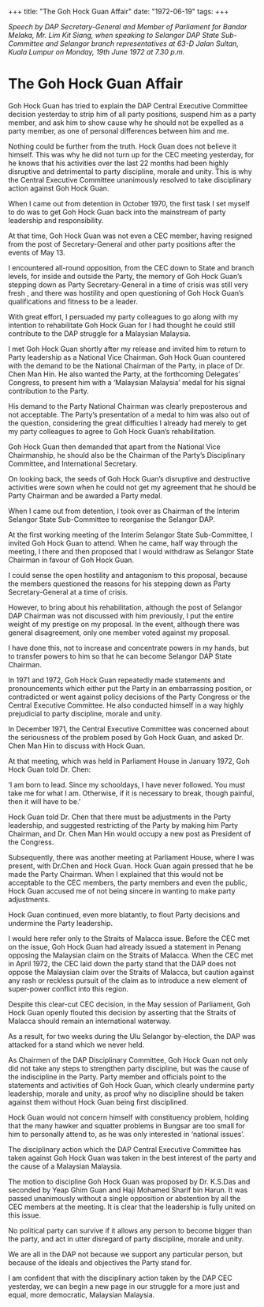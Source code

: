 +++ 
title: "The Goh Hock Guan Affair"
date: "1972-06-19"
tags:
+++

_Speech by DAP Secretary-General and Member of Parliament for Bandar Melaka, Mr. Lim Kit Siang, when speaking to Selangor DAP State Sub-Committee and Selangor branch representatives at 63-D Jalan Sultan, Kuala Lumpur on Monday, 19th June 1972 at 7.30 p.m._

# The Goh Hock Guan Affair

Goh Hock Guan has tried to explain the DAP Central Executive Committee decision yesterday to strip him of all party positions, suspend him as a party member, and ask him to show cause why he should not be expelled as a party member, as one of personal differences between him and me.</u>

Nothing could be further from the truth. Hock Guan does not believe it himself. This was why he did not turn up for the CEC meeting yesterday, for he knows that his activities over the last 22 months had been highly disruptive and detrimental to party discipline, morale and unity. This is why the Central Executive Committee unanimously resolved to take disciplinary action against Goh Hock Guan.

When I came out from detention in October 1970, the first task I set myself to do was to get Goh Hock Guan back into the mainstream of party leadership and responsibility.

At that time, Goh Hock Guan was not even a CEC member, having resigned from the post of Secretary-General and other party positions after the events of May 13.

I encountered all-round opposition, from the CEC down to State and branch levels, for inside and outside the Party, the memory of Goh Hock Guan’s stepping down as Party Secretary-General in a time of crisis was still very fresh , and there was hostility and open questioning of Goh Hock Guan’s qualifications and fitness to be a leader.

With great effort, I persuaded my party colleagues to go along with my intention to rehabilitate Goh Hock Guan for I had thought he could still contribute to the DAP struggle for a Malaysian Malaysia.

I met Goh Hock Guan shortly after my release and invited him to return to Party leadership as a National Vice Chairman. Goh Hock Guan countered with the demand to be the National Chairman of the Party, in place of Dr. Chen Man Hin. He also wanted the Party, at the forthcoming Delegates’ Congress, to present him with a ‘Malaysian Malaysia’ medal for his signal contribution to the Party.

His demand to the Party National Chairman was clearly preposterous and not acceptable. The Party’s presentation of a medal to him was also out of the question, considering the great difficulties I already had merely to get my party colleagues to agree to Goh Hock Guan’s rehabilitation.

Goh Hock Guan then demanded that apart from the National Vice Chairmanship, he should also be the Chairman of the Party’s Disciplinary Committee, and International Secretary.

On looking back, the seeds of Goh Hock Guan’s disruptive and destructive activities were sown when he could not get my agreement that he should be Party Chairman and be awarded a Party medal.

When I came out from detention, I took over as Chairman of the Interim Selangor State Sub-Committee to reorganise the Selangor DAP.

At the first working meeting of the Interim Selangor State Sub-Committee, I invited Goh Hock Guan to attend. When he came, half way through the meeting, I there and then proposed that I would withdraw as Selangor State Chairman in favour of Goh Hock Guan.
 
I could sense the open hostility and antagonism to this proposal, because the members questioned the reasons for his stepping down as Party Secretary-General at a time of crisis.

However, to bring about his rehabilitation, although the post of Selangor DAP Chairman was not discussed with him previously, I put the entire weight of my prestige on my proposal. In the event, although there was general disagreement, only one member voted against my proposal.

I have done this, not to increase and concentrate powers in my hands, but to transfer powers to him so that he can become Selangor DAP State Chairman.

In 1971 and 1972, Goh Hock Guan repeatedly made statements and pronouncements which either put the Party in an embarrassing position, or contradicted or went against policy decisions of the Party Congress or the Central Executive Committee. He also conducted himself in a way highly prejudicial to party discipline, morale and unity.

In December 1971, the Central Executive Committee was concerned about the seriousness of the problem posed by Goh Hock Guan, and asked Dr. Chen Man Hin to discuss with Hock Guan.

At that meeting, which was held in Parliament House in January 1972, Goh Hock Guan told Dr. Chen:

‘I am born to lead. Since my schooldays, I have never followed. You must take me for what I am. Otherwise, if it is necessary to break, though painful, then it will have to be.’

Hock Guan told Dr. Chen that there must be adjustments in the Party leadership, and suggested restricting of the Party by making him Party Chairman, and Dr. Chen Man Hin would occupy a new post as President of the Congress.

Subsequently, there was another meeting at Parliament House, where I was present, with Dr.Chen and Hock Guan. Hock Guan again pressed that he be made the Party Chairman. When I explained that this would not be acceptable to the CEC members, the party members and even the public, Hock Guan accused me of not being sincere in wanting to make party adjustments.

Hock Guan continued, even more blatantly, to flout Party decisions and undermine the Party leadership.
 
I would here refer only to the Straits of Malacca issue. Before the CEC met on the issue, Goh Hock Guan had already issued a statement in Penang opposing the Malaysian claim on the Straits of Malacca.
When the CEC met in April 1972, the CEC laid down the party stand that the DAP does not oppose the Malaysian claim over the Straits of Malacca, but caution against any rash or reckless pursuit of the claim as to introduce a new element of super-power conflict into this region.

Despite this clear-cut CEC decision, in the May session of Parliament, Goh Hock Guan openly flouted this decision by asserting that the Straits of Malacca should remain an international waterway.

As a result, for two weeks during the Ulu Selangor by-election, the DAP was attacked for a stand which we never held.

As Chairmen of the DAP Disciplinary Committee, Goh Hock Guan not only did not take any steps to strengthen party discipline, but was the cause of the indiscipline in the Party. Party member and officials point to the statements and activities of Goh Hock Guan, which clearly undermine party leadership, morale and unity, as proof why no discipline should be taken against them without Hock Guan being first disciplined.

Hock Guan would not concern himself with constituency problem, holding that the many hawker and squatter problems in Bungsar are too small for him to personally attend to, as he was only interested in ‘national issues’.

The disciplinary action which the DAP Central Executive Committee has taken against Goh Hock Guan was taken in the best interest of the party and the cause of a Malaysian Malaysia.

The motion to discipline Goh Hock Guan was proposed by Dr. K.S.Das and seconded by Yeap Ghim Guan and Haji Mohamed Sharif bin Harun. It was passed unanimously without a single opposition or abstention by all the CEC members at the meeting. It is clear that the leadership is fully united on this issue.

No political party can survive if it allows any person to become bigger than the party, and act in utter disregard of party discipline, morale and unity.

We are all in the DAP not because we support any particular person, but because of the ideals and objectives the Party stand for.

I am confident that with the disciplinary action taken by the DAP CEC yesterday, we can begin a new page in our struggle for a more just and equal, more democratic, Malaysian Malaysia.  
 
